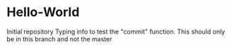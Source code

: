 # Hello-World
Initial repository
Typing info to test the "commit" function.  This should only be in this branch and not the master
